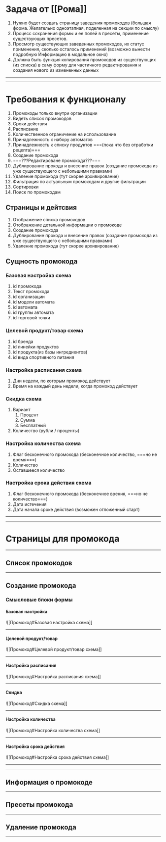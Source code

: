 
# Задача от [[Рома]]
1. Нужно будет создать страницу заведения промокодов (большая форма. Желательно одноэтапная, поделенная на секции по смыслу)
2. Процесс сохранения формы и ее полей в пресеты, применение существующих пресетов.
3. Просмотр существующих заведенных промокодов, их статус применения, сколько осталось применений (возможно вынести подробную Информацию в модальное окно)
4. Должна быть функция копирования промокодов из существующих (из списка) в саму форму для частичного редактирования и создания нового из измененных данных 
---
---
# Требования к функционалу
1. Промокоды только внутри организации
2. Видеть список промокодов
3. Сроки действия
4. Расписание
5. Количественное ограничение на использование
6. Принадлежность к набору автоматов
7. Принадлежность к списку продуктов ===(пока что без отработки рецепта)===
8. Создание промокода
9. ===???Редактироване промокода???===
10. Дублирование прокода и внесение правок (создание промокода из уже существующего с небольшими правками)
11. Удаление промокода (тут скорее архивирование)
12. Фильтрация по актуальным промокодам и другие фильтрации
13. Сортировки 
14. Поиск по промокодам


## Страницы и дейтсвия

1. Отображение списка промокодов
2. Отображение детальной информации о промокоде
3. Создание промокода
4. Дублирование прокода и внесение правок (создание промокода из уже существующего с небольшими правками)
5.  Удаление промокода (тут скорее архивирование)
## Сущность промокода
### Базовая настройка схема
1. id промокода
2. Текст промокода
3. id организации
4. id модели автомата
5. id автомата
6. id группы автомата
7. id торговой точки
### Целевой продукт/товар схема
1. id бренда
2. id линейки продуктов
3. id продукта(из базы ингредиентов)
4. id вида спортивного питания
### Настройка расписания схема
1. Дни недели, по которым промокод действует
2. Время на каждый день недели, когда промокод действует
### Скидка схема
1. Вариант
	1. Процент
	2. Сумма
	3. Бесплатный
2. Количество (рубли / проценты)
### Настройка количества схема
1. Флаг бесконечного промокода (бесконечное количество, ===но не время===)
2. Количество
3. Оставшееся количество
### Настройка срока действия схема
1. Флаг бесконечного промокода (бесконечное врения, ===но не количество===)
2. Дата истечения
3. Дата начала сроке действия (возможен отложенный старт)

---
---
# Страницы для промокода
---
## Список промокодов
---
## Создание промокода
### Смысловые блоки формы
#### Базовая настройка
![[Промокод#Базовая настройка схема]]

---
#### Целевой продукт/товар
![[Промокод#Целевой продукт/товар схема]]

---
#### Настройка расписания
![[Промокод#Настройка расписания схема]]

---
#### Скидка
![[Промокод#Скидка схема]]

---
#### Настройка количества
![[Промокод#Настройка количества схема]]

---
#### Настройка срока действия
![[Промокод#Настройка срока действия схема]]

---
---
## Информация о промокоде
---
## Пресеты промокода
---
## Удаление промокода
---